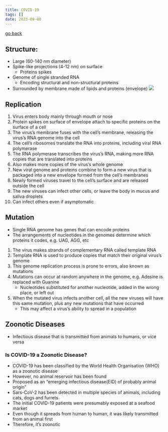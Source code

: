 ```yaml
---
title: COVID-19
tags: []
date: 2023-09-08
---
```

[go back](archive/10Subjects/10Biology.md)

## **Structure:**
- Large (60-140 nm diameter)
- Spike-like projections (4-12 nm) on surface
	- Proteins spikes
- Genome of single stranded RNA
	- Encoding structural and non-structural proteins
- Surrounded by membrane made of lipids and proteins (envelope)
![](images/covid.png)

## **Replication**
1. Virus enters body mainly through mouth or nose
2. Protein spikes on surface of envelope attach to specific proteins on the surface of a cell
3. The virus’s membrane fuses with the cell’s membrane, releasing the virus’s RNA genome into the cell
4. The cell’s ribosomes translate the RNA into proteins, including viral RNA polymerase 
5. The RNA polymerase transcribes the virus’s RNA, making more RNA copies that are translated into proteins
6. Also makes more copies of the virus’s whole genome
7. New viral genome and proteins combine to form a new virus that is packaged into a new envelope formed from the cell’s membranes
8. Newly formed viruses travel to the cell’s surface and are released outside the cell
9. The new viruses can infect other cells, or leave the body in mucus and saliva droplets
10. Can infect others even if asymptomatic

## Mutation
- Single RNA genome has genes that can encode proteins
- The arrangements of nucleotides in the genomes determine which proteins it codes, e.g. UAG, AGG, etc
1. The virus makes strands of complementary RNA called template RNA
2. Template RNA is used to produce copies that match their original virus’s genome
3. This genome replication process is prone to errors, also known as mutations
4. Mutations can occur at random anywhere in the genome, e.g. Adesine is replaced with Guanine
	- Nucleotides substituted for another nucleotide, added in the wrong place, or left out
6. When the mutated virus infects another cell, all the new viruses will have this same mutation, plus any new mutations that have occurred
	- This may affect a virus’s ability to spread in a population

## Zoonotic Diseases
- Infectious disease that is transmitted from animals to humans, or vice versa
### **Is COVID-19 a Zoonotic Disease?**
- COVID-19 has been classified by the World Health Organisation (WHO) as a zoonotic disease
- However, no animal reservoir has been found
- Proposed as an “emerging infectious disease(EID) of probably animal origin”
- Sars-CoV-2 has been detected in multiple species of animals, including cats, dogs and furrets
- The initial COVID-19 patients were presumably exposed at a seafood market
- Even though it spreads from human to human, it was likely transmitted from an animal first
- Therefore, it’s zoonotic